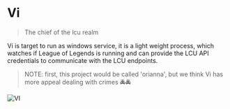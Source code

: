 ﻿# Vi
> The chief of the lcu realm

Vi is target to run as windows service, it is a light weight process, which watches if League of Legends is running and can provide the LCU API credentials to communicate with the LCU endpoints.
> NOTE: first, this project would be called 'orianna', but we think Vi has more appeal dealing with crimes 🚔🚔

![VI](https://giffiles.alphacoders.com/527/52728.gif)
